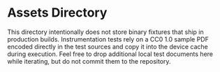 # Assets Directory

This directory intentionally does not store binary fixtures that ship in production builds. Instrumentation tests rely on a CC0 1.0 sample PDF encoded directly in the test sources and copy it into the device cache during execution. Feel free to drop additional local test documents here while iterating, but do not commit them to the repository.
